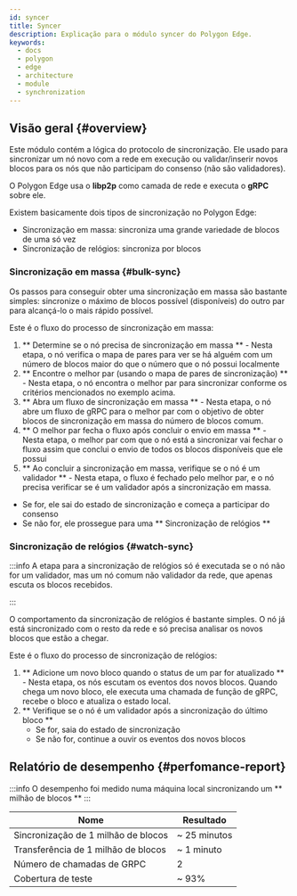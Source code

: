 ```yaml
---
id: syncer
title: Syncer
description: Explicação para o módulo syncer do Polygon Edge.
keywords:
  - docs
  - polygon
  - edge
  - architecture
  - module
  - synchronization
---
```


## Visão geral {#overview}

 Este módulo contém a lógica do protocolo de sincronização. Ele usado para sincronizar um nó novo com a rede em execução ou validar/inserir novos blocos para os nós que não participam do consenso (não são validadores).

O Polygon Edge usa o **libp2p** como camada de rede e executa o **gRPC** sobre ele.

Existem basicamente dois tipos de sincronização no Polygon Edge:
* Sincronização em massa: sincroniza uma grande variedade de blocos de uma só vez
* Sincronização de relógios: sincroniza por blocos

### Sincronização em massa {#bulk-sync}

Os passos para conseguir obter uma sincronização em massa são bastante simples: sincronize o máximo de blocos possível (disponíveis) do outro par para alcançá-lo o mais rápido possível.

Este é o fluxo do processo de sincronização em massa:

1. ** Determine se o nó precisa de sincronização em massa ** - Nesta etapa, o nó verifica o mapa de pares para ver se há alguém com um número de blocos maior do que o número que o nó possui localmente
2. ** Encontre o melhor par (usando o mapa de pares de sincronização) ** -  Nesta etapa, o nó encontra o melhor par para sincronizar conforme os critérios mencionados no exemplo acima.
3. ** Abra um fluxo de sincronização em massa ** - Nesta etapa, o nó abre um fluxo de gRPC para o melhor par com o objetivo de obter blocos de sincronização em massa do número de blocos comum.
4. ** O melhor par fecha o fluxo após concluir o envio em massa ** - Nesta etapa, o melhor par com que o nó está a sincronizar vai fechar o fluxo assim que conclui o envio de todos os blocos disponíveis que ele possui
5. ** Ao concluir a sincronização em massa, verifique se o nó é um validador ** - Nesta etapa, o fluxo é fechado pelo melhor par, e o nó precisa verificar se é um validador após a sincronização em massa.
  * Se for, ele sai do estado de sincronização e começa a participar do consenso
  * Se não for, ele prossegue para uma ** Sincronização de relógios **

### Sincronização de relógios {#watch-sync}

:::info
A etapa para a sincronização de relógios só é executada se o nó não for um validador, mas um nó comum não validador da rede, que apenas escuta os blocos recebidos.

:::

O comportamento da sincronização de relógios é bastante simples. O nó já está sincronizado com o resto da rede e só precisa analisar os novos blocos que estão a chegar.

Este é o fluxo do processo de sincronização de relógios:

1. ** Adicione um novo bloco quando o status de um par for atualizado ** - Nesta etapa, os nós escutam os eventos dos novos blocos. Quando chega um novo bloco, ele executa uma chamada de função de gRPC, recebe o bloco e atualiza o estado local.
2. ** Verifique se o nó é um validador após a sincronização do último bloco **
   * Se for, saia do estado de sincronização
   * Se não for, continue a ouvir os eventos dos novos blocos

## Relatório de desempenho {#perfomance-report}

:::info
O desempenho foi medido numa máquina local sincronizando um ** milhão de blocos **
:::

| Nome | Resultado |
|----------------------|----------------|
| Sincronização de 1 milhão de blocos | ~ 25 minutos |
| Transferência de 1 milhão de blocos | ~ 1 minuto |
| Número de chamadas de GRPC | 2 |
| Cobertura de teste | ~ 93% |